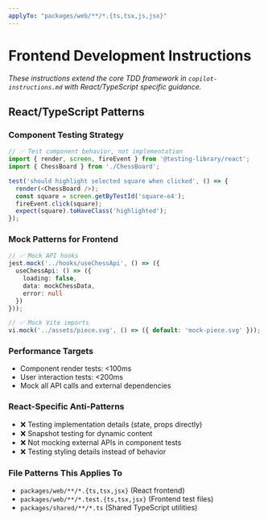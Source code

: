 ```yaml
---
applyTo: "packages/web/**/*.{ts,tsx,js,jsx}"
---
```


# Frontend Development Instructions

*These instructions extend the core TDD framework in `copilot-instructions.md` with React/TypeScript specific guidance.*

## React/TypeScript Patterns

### **Component Testing Strategy**
```typescript
// ✅ Test component behavior, not implementation
import { render, screen, fireEvent } from '@testing-library/react';
import { ChessBoard } from './ChessBoard';

test('should highlight selected square when clicked', () => {
  render(<ChessBoard />);
  const square = screen.getByTestId('square-e4');
  fireEvent.click(square);
  expect(square).toHaveClass('highlighted');
});
```

### **Mock Patterns for Frontend**
```typescript
// ✅ Mock API hooks
jest.mock('../hooks/useChessApi', () => ({
  useChessApi: () => ({
    loading: false,
    data: mockChessData,
    error: null
  })
}));

// ✅ Mock Vite imports
vi.mock('../assets/piece.svg', () => ({ default: 'mock-piece.svg' }));
```

### **Performance Targets**
- Component render tests: <100ms
- User interaction tests: <200ms
- Mock all API calls and external dependencies

### **React-Specific Anti-Patterns**
- ❌ Testing implementation details (state, props directly)
- ❌ Snapshot testing for dynamic content
- ❌ Not mocking external APIs in component tests
- ❌ Testing styling details instead of behavior

### **File Patterns This Applies To**
- `packages/web/**/*.{ts,tsx,jsx}` (React frontend)
- `packages/web/**/*.test.{ts,tsx,jsx}` (Frontend test files)
- `packages/shared/**/*.ts` (Shared TypeScript utilities)
